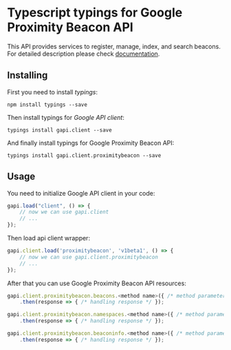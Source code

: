 # Typescript typings for Google Proximity Beacon API
This API provides services to register, manage, index, and search beacons.
For detailed description please check [documentation](https://developers.google.com/beacons/proximity/).

## Installing

First you need to install *typings*:
```
npm install typings --save 
```

Then install typings for *Google API client*:
```
typings install gapi.client --save 
```

And finally install typings for Google Proximity Beacon API:
```
typings install gapi.client.proximitybeacon --save 
```

## Usage

You need to initialize Google API client in your code:
```typescript
gapi.load("client", () => { 
    // now we can use gapi.client
    // ... 
});
```

Then load api client wrapper:
```typescript
gapi.client.load('proximitybeacon', 'v1beta1', () => {
    // now we can use gapi.client.proximitybeacon
    // ... 
});
```



After that you can use Google Proximity Beacon API resources:

```typescript
gapi.client.proximitybeacon.beacons.<method name>({ /* method parameters */ })
    .then(response => { /* handling response */ });

gapi.client.proximitybeacon.namespaces.<method name>({ /* method parameters */ })
    .then(response => { /* handling response */ });

gapi.client.proximitybeacon.beaconinfo.<method name>({ /* method parameters */ })
    .then(response => { /* handling response */ });
```